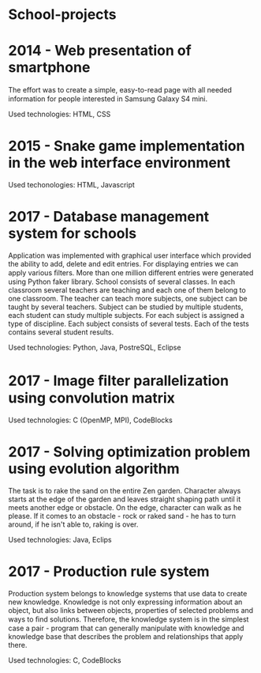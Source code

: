 # School-projects
# 2014 - Web presentation of smartphone 
The eﬀort was to create a simple, easy-to-read page with all needed information for people interested in Samsung Galaxy S4 mini.

Used technologies: HTML, CSS

# 2015 - Snake game implementation in the web interface environment

Used techonologies: HTML, Javascript

# 2017 - Database management system for schools 
Application was implemented with graphical user interface which provided the ability to add, delete and edit entries. For displaying entries we can apply various ﬁlters. More than one million diﬀerent entries were generated using Python faker library. School consists of several classes. In each classroom several teachers are teaching and each one of them belong to one classroom. The teacher can teach more subjects, one subject can be taught by several teachers. Subject can be studied by multiple students, each student can study multiple subjects. For each subject is assigned a type of discipline. Each subject consists of several tests. Each of the tests contains several student results. 

Used technologies: Python, Java, PostreSQL, Eclipse

# 2017 - Image ﬁlter parallelization using convolution matrix

Used technologies: C (OpenMP, MPI), CodeBlocks

# 2017 - Solving optimization problem using evolution algorithm
The task is to rake the sand on the entire Zen garden. Character always starts at the edge of the garden and leaves straight shaping path until it meets another edge or obstacle. On the edge, character can walk as he please. If it comes to an obstacle - rock or raked sand - he has to turn around, if he isn't able to, raking is over.

Used technologies: Java, Eclips

# 2017 - Production rule system
Production system belongs to knowledge systems that use data to create new knowledge. Knowledge is not only expressing information about an object, but also links between objects, properties of selected problems and ways to ﬁnd solutions. Therefore, the knowledge system is in the simplest case a pair - program that can generally manipulate with knowledge and knowledge base that describes the problem and relationships that apply there.

Used technologies: C, CodeBlocks
